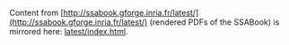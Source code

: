 Content from [http://ssabook.gforge.inria.fr/latest/](http://ssabook.gforge.inria.fr/latest/)
(rendered PDFs of the SSABook) is mirrored here: [latest/index.html](latest/index.html).

